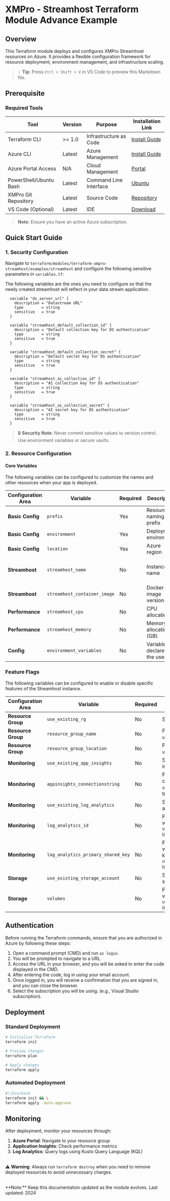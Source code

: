 # XMPro - Streamhost Terraform Module Advance Example

## Overview
This Terraform module deploys and configures XMPro Streamhost resources on Azure. It provides a flexible configuration framework for resource deployment, environment management, and infrastructure scaling.

> 💡 **Tip**: Press `Ctrl + Shift + V` in VS Code to preview this Markdown file.

## Prerequisite

### Required Tools

| Tool                      | Version | Purpose                 | Installation Link                                                                                         |
|------                     |---------|---------                |-------------------                                                                                        |
| Terraform CLI             | >= 1.0  | Infrastructure as Code  | [Install Guide](https://developer.hashicorp.com/terraform/tutorials/aws-get-started/install-cli)          |
| Azure CLI                 | Latest  | Azure Management        | [Install Guide](https://learn.microsoft.com/en-us/cli/azure/install-azure-cli-windows?tabs=azure-cli)     |
| Azure Portal Access       | N/A     | Cloud Management        | [Portal](https://portal.azure.com/)                                                                       |
| PowerShell/Ubuntu Bash    | Latest  | Command Line Interface  | [Ubuntu](https://www.microsoft.com/store/productId/9PN20MSR04DW)                                          |    
| XMPro Git Repository      | Latest  | Source Code             | [Repository](https://xmpro.visualstudio.com/DefaultCollection/XMPro%20Development/_git/xmpro-development) |
| VS Code (Optional)        | Latest  | IDE                     | [Download](https://code.visualstudio.com/)                                                                |

> **Note**: Ensure you have an active Azure subscription.

## Quick Start Guide

### 1. Security Configuration

Navigate to `terraform/modules/terraform-xmpro-streamhost/examples/streamhost` and configure the following sensitive parameters in `variables.tf`:

The following variables are the ones you need to configure so that the newly created streamhost will reflect in your data stream application.

```hcl
  variable "ds_server_url" {
    description = "Datastream URL"
    type        = string
    sensitive   = true
  }

  variable "streamhost_default_collection_id" {
    description = "Default collection key for DS authentication"
    type        = string
    sensitive   = true
  }

  variable "streamhost_default_collection_secret" {
    description = "Default secret key for DS authentication"
    type        = string
    sensitive   = true
  }

  variable "streamhost_ai_collection_id" {
    description = "AI collection key for DS authentication"
    type        = string
    sensitive   = true
  }

  variable "streamhost_ai_collection_secret" {
    description = "AI secret key for DS authentication"
    type        = string
    sensitive   = true
  }
```

> 🔒 **Security Note**: Never commit sensitive values to version control. Use environment variables or secure vaults.

### 2. Resource Configuration

#### Core Variables
The following variables can be configured to customize the names and other resources when your app is deployed. 


| Configuration Area  | Variable                             | Required   | Description                    |     Default                                             |
|----------           |----------                            |----------  |-------------                   |---------                                                |
|  **Basic Config**   | `prefix`                             | Yes        | Resource naming prefix         | `xmdemo`                                                | 
|  **Basic Config**   | `environment`                        | Yes        | Deployment environment         | `demo`                                                  | 
|  **Basic Config**   | `location`                           | Yes        | Azure region                   | `australiaeast`                                         |    
|  **Streamhost**     | `streamhost_name`                    | No         | Instance name                  | `sh-01-tfaci-default-<prefix>-<environment>-<location>` |
|  **Streamhost**     | `streamhost_container_image`         | No         | Docker image version           | `latest`                                                |
|  **Performance**    | `streamhost_cpu`                     | No         | CPU allocation                 | `1`                                                     |
|  **Performance**    | `streamhost_memory`                  | No         | Memory allocation (GB)         | `4`                                                     |
|  **Config**         | `environment_variables`              | No         | Variables declared by the user | `[]`                                                    |

### Feature Flags
The following variables can be configured to enable or disable specific features of the Streamhost instance.

| Configuration Area  | Variable                             | Required   |                       Description                                                                   |   Default  |
|----------           |----------                            |----------  |-------------                                                                                        |---------   |
|  **Resource Group** | `use_existing_rg`                    | No         | Set to true to use existing rg.                                                                     | `false`    |
|  **Resource Group** | `resource_group_name`                | No         | Provide rg name if variable `use_existing_rg` is set to true.                                       | `N/A`      | 
|  **Resource Group** | `resource_group_location`            | No         | Provide rg location if variable `use_existing_rg` is set to true.                                   | `N/A`      |      
|  **Monitoring**     | `use_existing_app_insights`          | No         | Set to true to use existing app insights.                                                           | `false`    |
|  **Monitoring**     | `appinsights_connectionstring`       | No         | Provide app-insights connection string if `use_existing_app_insights` is true.                      | `N/A`      |
|  **Monitoring**     | `use_existing_log_analytics`         | No         | Set to true to use existing log analytics.                                                          | `false`    |  
|  **Monitoring**     | `log_analytics_id`                   | No         | Provide log Analytics workspace id if `use_existing_log_analytics` is true.                         | `N/A`      |
|  **Monitoring**     | `log_analytics_primary_shared_key`   | No         | Provide log analytics workspace primary shared key if `use_existing_log_analytics` is true.         | `N/A`      |
|  **Storage**        | `use_existing_storage_account`       | No         | Set to true to use existing storage account.                                                        | `false`    |
|  **Storage**        | `volumes`                            | No         | Provide volume configuration with storage account details if `use_existing_storage_account` is true.| `[]`       |


## Authentication

Before running the Terraform commands, ensure that you are authorized in Azure by following these steps:
1. Open a command prompt (CMD) and run `az login`.
2. You will be prompted to navigate to a URL.
3. Access the URL in your browser, and you will be asked to enter the code displayed in the CMD.
4. After entering the code, log in using your email account.
5. Once logged in, you will receive a confirmation that you are signed in, and you can close the browser.
6. Select the subscription you will be using. (e.g., Visual Studio subscription).

## Deployment

### Standard Deployment

```bash
# Initialize Terraform
terraform init

# Preview changes
terraform plan

# Apply changes
terraform apply
```

### Automated Deployment

```bash
#!/bin/bash
terraform init && \
terraform apply -auto-approve
```

## Monitoring

After deployment, monitor your resources through:

1. **Azure Portal**: Navigate to your resource group
2. **Application Insights**: Check performance metrics
3. **Log Analytics**: Query logs using Kusto Query Language (KQL)



<br> ⚠️ **Warning**: Always run `terraform destroy` when you need to remove deployed resources to avoid unnecessary charges.

<br>
**Note:** Keep this documentation updated as the module evolves. Last updated: 2024
